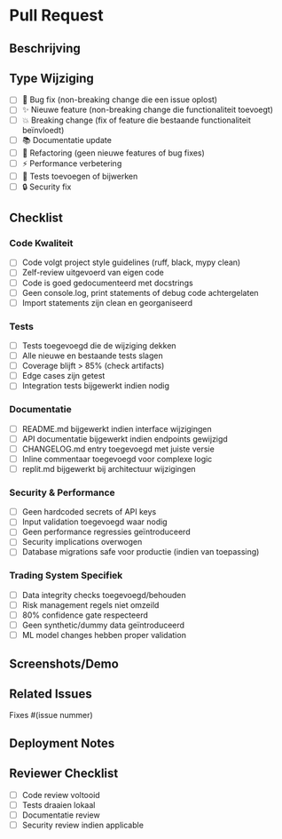 # Pull Request

## Beschrijving
<!-- Korte beschrijving van wat deze PR doet -->

## Type Wijziging
<!-- Vink aan wat van toepassing is -->

- [ ] 🐛 Bug fix (non-breaking change die een issue oplost)
- [ ] ✨ Nieuwe feature (non-breaking change die functionaliteit toevoegt)
- [ ] 💥 Breaking change (fix of feature die bestaande functionaliteit beïnvloedt)
- [ ] 📚 Documentatie update
- [ ] 🔧 Refactoring (geen nieuwe features of bug fixes)
- [ ] ⚡ Performance verbetering
- [ ] 🧪 Tests toevoegen of bijwerken
- [ ] 🔒 Security fix

## Checklist
<!-- Alle items moeten aangevinkt zijn voordat de PR kan worden gemerged -->

### Code Kwaliteit
- [ ] Code volgt project style guidelines (ruff, black, mypy clean)
- [ ] Zelf-review uitgevoerd van eigen code
- [ ] Code is goed gedocumenteerd met docstrings
- [ ] Geen console.log, print statements of debug code achtergelaten
- [ ] Import statements zijn clean en georganiseerd

### Tests
- [ ] Tests toegevoegd die de wijziging dekken
- [ ] Alle nieuwe en bestaande tests slagen
- [ ] Coverage blijft > 85% (check artifacts)
- [ ] Edge cases zijn getest
- [ ] Integration tests bijgewerkt indien nodig

### Documentatie
- [ ] README.md bijgewerkt indien interface wijzigingen
- [ ] API documentatie bijgewerkt indien endpoints gewijzigd
- [ ] CHANGELOG.md entry toegevoegd met juiste versie
- [ ] Inline commentaar toegevoegd voor complexe logic
- [ ] replit.md bijgewerkt bij architectuur wijzigingen

### Security & Performance
- [ ] Geen hardcoded secrets of API keys
- [ ] Input validation toegevoegd waar nodig
- [ ] Geen performance regressies geïntroduceerd
- [ ] Security implications overwogen
- [ ] Database migrations safe voor productie (indien van toepassing)

### Trading System Specifiek
- [ ] Data integrity checks toegevoegd/behouden
- [ ] Risk management regels niet omzeild
- [ ] 80% confidence gate respecteerd
- [ ] Geen synthetic/dummy data geïntroduceerd
- [ ] ML model changes hebben proper validation

## Screenshots/Demo
<!-- Voor UI changes, voeg screenshots toe -->

## Related Issues
<!-- Link naar gerelateerde GitHub issues -->
Fixes #(issue nummer)

## Deployment Notes
<!-- Speciale instructies voor deployment indien nodig -->

## Reviewer Checklist
<!-- Voor reviewers -->
- [ ] Code review voltooid
- [ ] Tests draaien lokaal
- [ ] Documentatie review
- [ ] Security review indien applicable